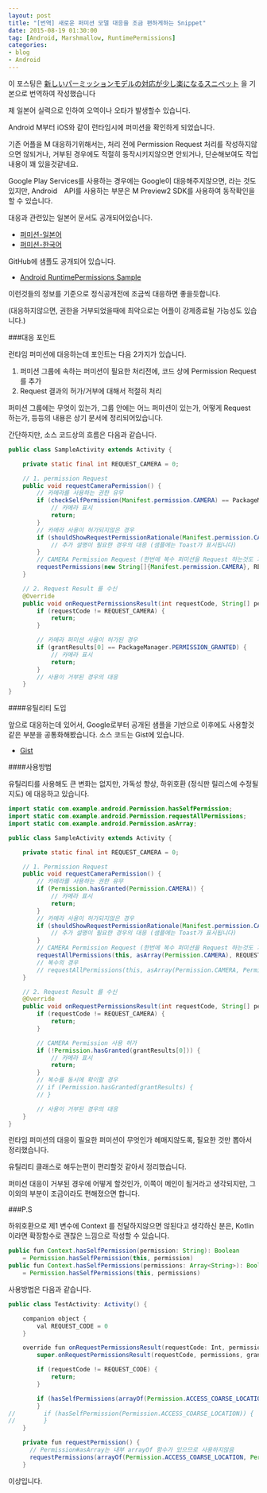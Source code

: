 ```yaml
---
layout: post
title: "[번역] 새로운 퍼미션 모델 대응을 조금 편하게하는 Snippet"
date: 2015-08-19 01:30:00
tag: [Android, Marshmallow, RuntimePermissions]
categories:
- blog
- Android
---
```

<!--more-->

이 포스팅은 [新しいパーミッションモデルの対応が少し楽になるスニペット](http://qiita.com/droibit/items/058842c0b996842417de) 을 기본으로 번역하여 작성했습니다

제 일본어 실력으로 인하여 오역이나 오타가 발생할수 있습니다.

<!--more-->

Android M부터 iOS와 같이 런타임시에 퍼미션을 확인하게 되었습니다.

기존 어플을 M 대응하기위해서는, 처리 전에 Permission Request 처리를 작성하지않으면 않되거나, 거부된 경우에도 적절히 동작시키지않으면 안되거나, 단순해보여도 작업내용이 꽤 있을것같네요.

Google Play Services를 사용하는 경우에는 Google이 대응해주지않으면, 라는 것도있지만, Android　API를 사용하는 부분은 M Preview2 SDK를 사용하여 동작확인을 할 수 있습니다.

대응과 관련있는 일본어 문서도 공개되어있습니다.

- [퍼미션-일본어](https://developer.android.com/intl/ja/preview/features/runtime-permissions.html)
- [퍼미션-한국어](https://developer.android.com/intl/ko/preview/features/runtime-permissions.html)

GitHub에 샘플도 공개되어 있습니다.

- [Android RuntimePermissions Sample](https://github.com/googlesamples/android-RuntimePermissions)

이런것들의 정보를 기준으로 정식공개전에 조금씩 대응하면 좋을듯합니다.

(대응하지않으면, 권한을 거부되었을때에 최악으로는 어플이 강제종료될 가능성도 있습니다.)

###대응 포인트

런타임 퍼미션에 대응하는데 포인트는 다음 2가지가 있습니다.

1. 퍼미션 그룹에 속하는 퍼미션이 필요한 처리전에, 코드 상에 Permission Request를 추가
2. Request 결과의 허가/거부에 대해서 적절히 처리

퍼미션 그룹에는 무엇이 있는가, 그룹 안에는 어느 퍼미션이 있는가, 어떻게 Request 하는가, 등등의 내용은 상기 문서에 정리되어있습니다.

간단하지만, 소스 코드상의 흐름은 다음과 같습니다.


```java
public class SampleActivity extends Activity {

    private static final int REQUEST_CAMERA = 0;

    // 1. permission Request
    public void requestCameraPermission() {
        // 카메라를 사용하는 권한 유무
        if (checkSelfPermission(Manifest.permission.CAMERA) == PackageManager.PERMISSION_GRANTED) {
            // 카메라 표시
            return;
        }
        // 카메라 사용이 허가되지않은 경우
        if (shouldShowRequestPermissionRationale(Manifest.permission.CAMERA)) {
            // 추가 설명이 필요한 경우의 대응 (샘플에는 Toast가 표시됩니다)
        }
        // CAMERA Permission Request (한번에 복수 퍼미션을 Request 하는것도 가능)
        requestPermissions(new String[]{Manifest.permission.CAMERA}, REQUEST_CAMERA);
    }

    // 2. Request Result 를 수신
    @Override
    public void onRequestPermissionsResult(int requestCode, String[] permissions, int[] grantResults) {
        if (requestCode != REQUEST_CAMERA) {
            return;
        }

        // 카메라 퍼미션 사용이 허가된 경우
        if (grantResults[0] == PackageManager.PERMISSION_GRANTED) {
            // 카메라 표시
            return;
        }
        // 사용이 거부된 경우의 대응
    }
}
```

####유틸리티 도입

앞으로 대응하는데 있어서, Google로부터 공개된 샘플을 기반으로 이후에도 사용할것같은 부분을 공통화해봤습니다. 소스 코드는 Gist에 있습니다.

- [Gist](https://gist.github.com/droibit/3dfa39dc8be3017dc37c)

####사용방법

유틸리티를 사용해도 큰 변화는 없지만, 가독성 향상, 하위호환 (정식판 릴리스에 수정될지도) 에 대응하고 있습니다.


```java
import static com.example.android.Permission.hasSelfPermission;
import static com.example.android.Permission.requestAllPermissions;
import static com.example.android.Permission.asArray;

public class SampleActivity extends Activity {

    private static final int REQUEST_CAMERA = 0;

    // 1. Permission Request
    public void requestCameraPermission() {
        // 카메라를 사용하는 권한 유무
        if (Permission.hasGranted(Permission.CAMERA)) {
            // 카메라 표시
            return;
        }
        // 카메라 사용이 허가되지않은 경우
        if (shouldShowRequestPermissionRationale(Manifest.permission.CAMERA)) {
            // 추가 설명이 필요한 경우의 대응 (샘플에는 Toast가 표시됩니다)
        }
        // CAMERA Permission Request (한번에 복수 퍼미션을 Request 하는것도 가능)
        requestAllPermissions(this, asArray(Permission.CAMERA), REQUEST_CAMERA);
        // 복수의 경우
        // requestAllPermissions(this, asArray(Permission.CAMERA, Permission.READ_CONTACTS), -1);
    }

    // 2. Request Result 를 수신
    @Override
    public void onRequestPermissionsResult(int requestCode, String[] permissions, int[] grantResults) {
        if (requestCode != REQUEST_CAMERA) {
            return;
        }

        // CAMERA Permission 사용 허가
        if (!Permission.hasGranted(grantResults[0])) {
            // 카메라 표시
            return;
        }
        // 복수를 동시에 확이할 경우
        // if (Permission.hasGranted(grantResults) {
        // }

        // 사용이 거부된 경우의 대응
    }
}
```

런타임 퍼미션의 대응이 필요한 퍼미션이 무엇인가 헤매지않도록, 필요한 것만 뽑아서 정리했습니다.

유틸리티 클래스로 해두는편이 편리할것 같아서 정리했습니다.

퍼미션 대응이 거부된 경우에 어떻게 할것인가, 이쪽이 메인이 될거라고 생각되지만, 그 이외의 부분이 조금이라도 편해졌으면 합니다.

###P.S

하위호환으로 제1 변수에 Context 를 전달하지않으면 않된다고 생각하신 분은, Kotlin이라면 확장함수로 괜찮은 느낌으로 작성할 수 있습니다.


```java
public fun Context.hasSelfPermission(permission: String): Boolean
    = Permission.hasSelfPermission(this, permission)
public fun Context.hasSelfPermissions(permissions: Array<String>): Boolean
    = Permission.hasSelfPermissions(this, permissions)
```

사용방법은 다음과 같습니다.


```java
public class TestActivity: Activity() {

    companion object {
        val REQUEST_CODE = 0
    }

    override fun onRequestPermissionsResult(requestCode: Int, permissions: Array<out String>?, grantResults: IntArray?) {
        super.onRequestPermissionsResult(requestCode, permissions, grantResults)

        if (requestCode != REQUEST_CODE) {
            return;
        }

        if (hasSelfPermissions(arrayOf(Permission.ACCESS_COARSE_LOCATION, Permission.ACCESS_FINE_LOCATION))) {
        }
//        if (hasSelfPermission(Permission.ACCESS_COARSE_LOCATION)) {
//        }
    }

    private fun requestPermission() {
      // Permission#asArray는 내부 arrayOf 함수가 있으므로 사용하지않음
      requestPermissions(arrayOf(Permission.ACCESS_COARSE_LOCATION, Permission.ACCESS_FINE_LOCATION), REQUEST_CODE)
    }
```

이상입니다.
